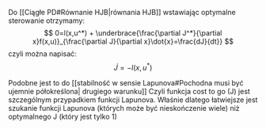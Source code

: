 Do [[Ciągłe PD#Równanie HJB|równania HJB]] wstawiając optymalne sterowanie otrzymamy:
$$ 0=l(x,u^*) + \underbrace{\frac{\partial J^*}{\partial x}f(x,u)}_{\frac{\partial J}{\partial x}\dot{x}=\frac{dJ}{dt}} $$
czyli można napisać:
$$ \dot{J} = -l(x,u^*) $$

Podobne jest to do [[stabilność w sensie Lapunova#Pochodna musi być ujemnie półokreślona| drugiego warunku]]
Czyli funkcja cost to go (J) jest szczególnym przypadkiem funkcji Lapunova.
Właśnie dlatego łatwiejsze jest szukanie funkcji Lapunova (których może być nieskończenie wiele) niż optymalnego J (który jest tylko 1)